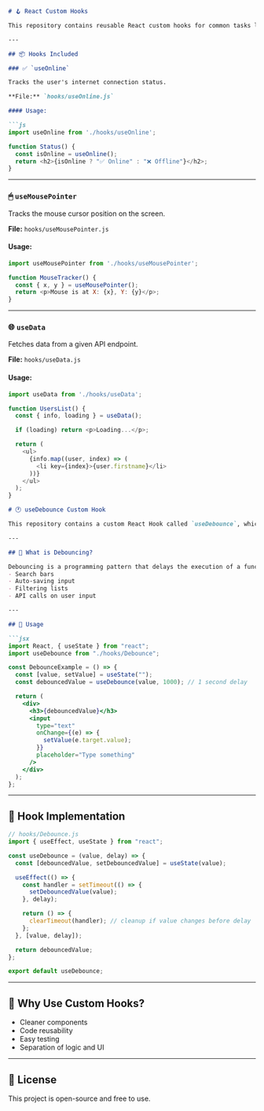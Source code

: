 

```md
# 🪝 React Custom Hooks

This repository contains reusable React custom hooks for common tasks like checking online status, tracking mouse position, and fetching data.

---

## 📦 Hooks Included

### ✅ `useOnline`

Tracks the user's internet connection status.

**File:** `hooks/useOnline.js`

#### Usage:

```js
import useOnline from './hooks/useOnline';

function Status() {
  const isOnline = useOnline();
  return <h2>{isOnline ? "✅ Online" : "❌ Offline"}</h2>;
}
```

---

### 🖱 `useMousePointer`

Tracks the mouse cursor position on the screen.

**File:** `hooks/useMousePointer.js`

#### Usage:

```js
import useMousePointer from './hooks/useMousePointer';

function MouseTracker() {
  const { x, y } = useMousePointer();
  return <p>Mouse is at X: {x}, Y: {y}</p>;
}
```

---

### 🌐 `useData`

Fetches data from a given API endpoint.

**File:** `hooks/useData.js`

#### Usage:

```js
import useData from './hooks/useData';

function UsersList() {
  const { info, loading } = useData();

  if (loading) return <p>Loading...</p>;

  return (
    <ul>
      {info.map((user, index) => (
        <li key={index}>{user.firstname}</li>
      ))}
    </ul>
  );
}
```



```markdown
# 🕐 useDebounce Custom Hook

This repository contains a custom React Hook called `useDebounce`, which helps you delay updates to a value until a specified time has passed without changes. This is useful when you want to limit how often a function runs — such as filtering a list, sending API requests, or handling expensive operations.

---

## 🧠 What is Debouncing?

Debouncing is a programming pattern that delays the execution of a function until after a specified wait time has elapsed since the last time it was invoked. It's useful for:
- Search bars
- Auto-saving input
- Filtering lists
- API calls on user input

---

## 📄 Usage

```jsx
import React, { useState } from "react";
import useDebounce from "./hooks/Debounce";

const DebounceExample = () => {
  const [value, setValue] = useState("");
  const debouncedValue = useDebounce(value, 1000); // 1 second delay

  return (
    <div>
      <h3>{debouncedValue}</h3>
      <input
        type="text"
        onChange={(e) => {
          setValue(e.target.value);
        }}
        placeholder="Type something"
      />
    </div>
  );
};
```

---

## 🧩 Hook Implementation

```js
// hooks/Debounce.js
import { useEffect, useState } from "react";

const useDebounce = (value, delay) => {
  const [debouncedValue, setDebouncedValue] = useState(value);

  useEffect(() => {
    const handler = setTimeout(() => {
      setDebouncedValue(value);
    }, delay);

    return () => {
      clearTimeout(handler); // cleanup if value changes before delay
    };
  }, [value, delay]);

  return debouncedValue;
};

export default useDebounce;
```

---





## 🧠 Why Use Custom Hooks?

- Cleaner components
- Code reusability
- Easy testing
- Separation of logic and UI

---



## 📄 License

This project is open-source and free to use.
